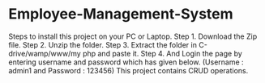 # Employee-Management-System
Steps to install this project on your PC or Laptop.
Step 1. Download the Zip file.
Step 2. Unzip the folder.
Step 3. Extract the folder in C-drive/wamp/www/my php and paste it.
Step 4. And Login the page by entering username and password which has given below.
           (Username : admin1 and Password : 123456)
 This project contains CRUD operations.

